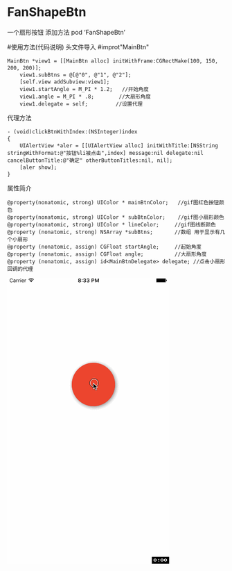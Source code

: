 # FanShapeBtn
一个扇形按钮 
添加方法 pod ‘FanShapeBtn’

#使用方法(代码说明)
头文件导入 #improt"MainBtn"
```
MainBtn *view1 = [[MainBtn alloc] initWithFrame:CGRectMake(100, 150, 200, 200)];
    view1.subBtns = @[@"0", @"1", @"2"];
    [self.view addSubview:view1];
    view1.startAngle = M_PI * 1.2;   //开始角度
    view1.angle = M_PI * .8;        //大扇形角度
    view1.delegate = self;         //设置代理
```
代理方法
```
- (void)clickBtnWithIndex:(NSInteger)index
{
    UIAlertView *aler = [[UIAlertView alloc] initWithTitle:[NSString stringWithFormat:@"按钮%li被点击",index] message:nil delegate:nil cancelButtonTitle:@"确定" otherButtonTitles:nil, nil];
    [aler show];
}
```

属性简介
```
@property(nonatomic, strong) UIColor * mainBtnColor;   //gif图红色按钮颜色
@property(nonatomic, strong) UIColor * subBtnColor;    //gif图小扇形颜色
@property(nonatomic, strong) UIColor * lineColor;     //gif图线断颜色
@property (nonatomic, strong) NSArray *subBtns;       //数组 用于显示有几个小扇形
@property (nonatomic, assign) CGFloat startAngle;     //起始角度
@property (nonatomic, assign) CGFloat angle;          //大扇形角度
@property (nonatomic, assign) id<MainBtnDelegate> delegate; //点击小扇形回调的代理
```








![fanbtn](https://github.com/GithubChinaCH/FanShapeBtn/raw/master/fanbtn.gif)

